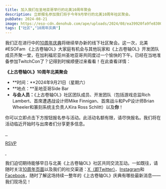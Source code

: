 ```yaml
---
title: 加入我们在圣地亚哥举行的北美10周年聚会
description: 立即报名参加我们将于今年9月举行的北美10周年社区聚会。
pubDate: 2024-08-21
image: https://eso-cdn.denohub.com/ape/uploads/2024/08/ea39920fa9fe8300d8261914b1fb5d9e.jpg
tags: ["社区","10周年庆典"]
---
```


我们正在进行中的[10周年庆典](https://www.elderscrollsonline.com/cn/anniversary)将继续举办新的线下社区聚会。这一次，北美#ESOFam
《上古卷轴OL》大家庭有机会与其他玩家和《上古卷轴OL》开发团队成员齐聚一堂，在加利福尼亚州圣地亚哥共同度过一个愉快的下午。已经在当地准备参加TwitchCon了？记得到时候顺便过来看看！在此查看详情：

**《上古卷轴OL》10周年北美聚会**

- **时间：**2024年9月21日（星期六）
- **地点：**圣地亚哥Side Bar
- **与会人员：**《上古卷轴OL》社区团队成员、开发团队（包括游戏总监Rich Lambert、首席遭遇战设计师Mike
  Finnigan、首席战斗和PvP设计师Brian Wheeler和篆刻系统主负责人Kira Ross Schlitt）以及**你**！

你可以立即点击下方按钮报名参与活动。此活动名额有限，请尽快报名。我们将在活动临近开始时与出席者们分享更多信息。

[![]() ![]() ![]()](https://woobox.com/af46fp)

[RSVP](https://woobox.com/af46fp)

[![]() ![]()](https://woobox.com/af46fp)

我们迫切期待能够早日与北美《上古卷轴OL》社区共同交流互动。一如既往，请随时关注[10周年页面](https://www.elderscrollsonline.com/cn/anniversary)以及我们的社交渠道：[X（即Twitter）](https://twitter.com/TESOnline)、[Instagram](https://www.instagram.com/elderscrollsonline/)和[Facebook](https://www.facebook.com/elderscrollsonline)，随时了解这场持续一整年的《上古卷轴OL》庆典有哪些最新消息——我们现场见！
